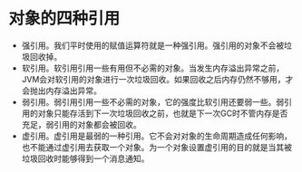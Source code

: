 # 对象的四种引用

- 强引用。我们平时使用的赋值运算符就是一种强引用。强引用的对象不会被垃圾回收掉。
- 软引用。软引用引用一些有用但不必需的对象。当发生内存溢出异常之前，JVM会对软引用的对象进行一次垃圾回收。如果回收之后内存仍然不够用，才会抛出内存溢出异常。
- 弱引用。弱引用引用一些不必需的对象，它的强度比软引用还要弱一些。弱引用的对象只能存活到下一次垃圾回收之前，也就是下一次GC时不管内存是否充足，弱引用的对象都会被回收。
- 虚引用。虚引用是最弱的一种引用。它不会对对象的生命周期造成任何影响，也不能通过虚引用去获取一个对象。为一个对象设置虚引用的目的就是当其被垃圾回收时能够得到一个消息通知。